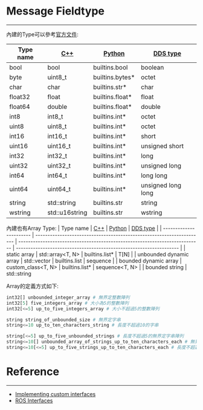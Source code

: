 


# Message Fieldtype
---
內建的Type可以參考[官方文件](https://docs.ros.org/en/foxy/Concepts/About-ROS-Interfaces.html#field-types):

| Type name | [C++](https://design.ros2.org/articles/generated_interfaces_cpp.html) | [Python](https://design.ros2.org/articles/generated_interfaces_python.html) | [DDS type](https://design.ros2.org/articles/mapping_dds_types.html) |
| --------- | --------------------------------------------------------------------- | --------------------------------------------------------------------------- | ------------------------------------------------------------------- |
| bool      | bool                                                                  | builtins.bool                                                               | boolean                                                             |
| byte      | uint8_t                                                               | builtins.bytes\*                                                            | octet                                                               |
| char      | char                                                                  | builtins.str\*                                                              | char                                                                |
| float32   | float                                                                 | builtins.float\*                                                            | float                                                               |
| float64   | double                                                                | builtins.float\*                                                            | double                                                              |
| int8      | int8_t                                                                | builtins.int\*                                                              | octet                                                               |
| uint8     | uint8_t                                                               | builtins.int\*                                                              | octet                                                               |
| int16     | int16_t                                                               | builtins.int\*                                                              | short                                                               |
| uint16    | uint16_t                                                              | builtins.int\*                                                              | unsigned short                                                      |
| int32     | int32_t                                                               | builtins.int\*                                                              | long                                                                |
| uint32    | uint32_t                                                              | builtins.int\*                                                              | unsigned long                                                       |
| int64     | int64_t                                                               | builtins.int\*                                                              | long long                                                           |
| uint64    | uint64_t                                                              | builtins.int\*                                                              | unsigned long long                                                  |
| string    | std::string                                                           | builtins.str                                                                | string                                                              |
| wstring   | std::u16string                                                        | builtins.str                                                                | wstring 


內建也有Array Type:
| Type name               | [C++](https://design.ros2.org/articles/generated_interfaces_cpp.html) | [Python](https://design.ros2.org/articles/generated_interfaces_python.html) | [DDS type](https://design.ros2.org/articles/mapping_dds_types.html) |
| ----------------------- | --------------------------------------------------------------------- | --------------------------------------------------------------------------- | ------------------------------------------------------------------- |
| static array            | std::array<T, N>                                                      | builtins.list\*                                                             | T[N]                                                                |
| unbounded dynamic array | std::vector                                                           | builtins.list                                                               | sequence                                                            |
| bounded dynamic array   | custom_class<T, N>                                                    | builtins.list\*                                                             | sequence<T, N>                                                      |
| bounded string          | std::string         

Array的定義方式如下:
```python
int32[] unbounded_integer_array # 無界定整數陣列
int32[5] five_integers_array # 大小為5的整數陣列
int32[<=5] up_to_five_integers_array # 大小不超過5的整數陣列

string string_of_unbounded_size # 無界定字串
string<=10 up_to_ten_characters_string # 長度不超過10的字串

string[<=5] up_to_five_unbounded_strings # 長度不超過5的無界定字串陣列
string<=10[] unbounded_array_of_strings_up_to_ten_characters_each # 無界定長度的字串陣列，每個字串長度不超過10
string<=10[<=5] up_to_five_strings_up_to_ten_characters_each # 長度不超過5的無界定字串陣列，每個字串長度不超過10

```

# Reference
---
* [Implementing custom interfaces](https://docs.ros.org/en/foxy/Tutorials/Beginner-Client-Libraries/Single-Package-Define-And-Use-Interface.html)
* [ROS Interfaces](https://docs.ros.org/en/foxy/Concepts/About-ROS-Interfaces.html)